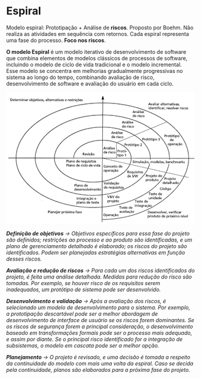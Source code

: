 # Espiral

Modelo espiral: Prototipação + Análise de **riscos**. Proposto por Boehm. Não realiza as atividades em sequência com retornos. Cada espiral representa uma fase do processo. **Foco nos riscos**.

**O modelo Espiral** é um modelo iterativo de desenvolvimento de software que combina elementos de modelos clássicos de processos de software, incluindo o modelo de ciclo de vida tradicional e o modelo incremental. Esse modelo se concentra em melhorias gradualmente progressivas no sistema ao longo do tempo, combinando avaliação de risco, desenvolvimento de software e avaliação do usuário em cada ciclo.

![Figura-20-Modelo-de-processo-de-desenvolvimento-em-espiral-proposto-por-Boehm.png](Espiral%20db16a683db0d4e8da5e07078d0050fa4/Figura-20-Modelo-de-processo-de-desenvolvimento-em-espiral-proposto-por-Boehm.png)

***Definição de objetivos** → Objetivos específicos para essa fase do projeto são definidos; restrições ao processo e ao produto são identificadas, e um plano de gerenciamento detalhado é elaborado; os riscos do projeto são identificados. Podem ser planejadas estratégias alternativas em função desses riscos.*

***Avaliação e redução de riscos** → Para cada um dos riscos identificados do projeto, é feita uma análise detalhada. Medidas para redução do risco são tomadas. Por exemplo, se houver risco de os requisitos serem inadequados, um protótipo de sistema pode ser desenvolvido.*

***Desenvolvimento e validação** → Após a avaliação dos riscos, é selecionado um modelo de desenvolvimento para o sistema. Por exemplo, a prototipação descartável pode ser a melhor abordagem de desenvolvimento de interface de usuário se os riscos forem dominantes. Se os riscos de segurança forem a principal consideração, o desenvolvimento baseado em transformações formais pode ser o processo mais adequado, e assim por diante. Se o principal risco identificado for a integração de subsistemas, o modelo em cascata pode ser a melhor opção.*

***Planejamento** → O projeto é revisado, e uma decisão é tomada a respeito da continuidade do modelo com mais uma volta da espiral. Caso se decida pela continuidade, planos são elaborados para a próxima fase do projeto.*